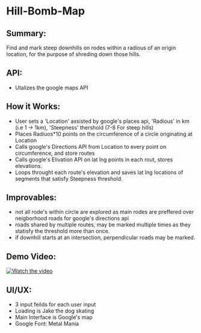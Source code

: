 # Hill-Bomb-Map
## Summary:
Find and mark steep downhills on rodes within a radious of an origin location, for the purpose of shreding down those hills.

## API:
- Utalizes the google maps API

## How it Works:
- User sets a 'Location' assisted by google's places api, 'Radious' in km (i.e 1 -> 1km), 'Steepness' thershold (7-8 For steep hills)
- Places Radiuos*10 points on the circumference of a circle originating at Location
- Calls google's Directions API from Location to every point on circumference, and store routes
- Calls google's Elivation API on lat lng points in each rout, stores elevations.
- Loops throught each route's elevation and saves lat lng locations of segments that satisfy Steepness threshold.

## Improvables:
- not all rode's within circle are explored as main rodes are preffered over neigborhood roads for google's directions api
- roads shared by multiple routes, may be marked multiple times as they statisfy the threshold more than once.
- if downhill starts at an intersection, perpendicular roads may be marked.

## Demo Video:

[![Watch the video](https://user-images.githubusercontent.com/41839742/205478192-0c225d24-2847-4384-b1e9-b6a06ab98963.png)](https://youtu.be/qN4CdH92F-0)

## UI/UX:
- 3 input feilds for each user input
- Loading is Jake the dog skating
- Main Interface is Google's map
- Google Font: Metal Mania
